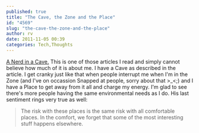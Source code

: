 ```yaml
---
published: true
title: "The Cave, the Zone and the Place"
id: "4569"
slug: "the-cave-the-zone-and-the-place"
author: rv
date: 2011-11-05 00:39
categories: Tech,Thoughts
---
```

<a href="http://www.randsinrepose.com/archives/2006/07/10/a_nerd_in_a_cave.html">A Nerd in a Cave.</a> This is one of those articles I read and simply cannot believe how much of it is about me. I have a Cave as described in the article. I get cranky just like that when people interrupt me when I'm in the Zone (and I've on occassion Snapped at people, sorry about that &gt;_&lt;;) and I have a Place to get away from it all and charge my energy. I'm glad to see there's more people having the same environmental needs as I do. His last sentiment rings very true as well:
<blockquote>The risk with these places is the same risk with all comfortable places. In the comfort, we forget that some of the most interesting stuff happens elsewhere.</blockquote>